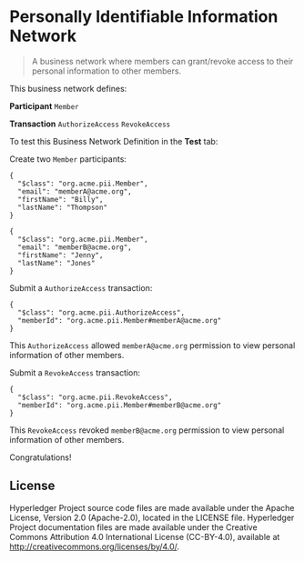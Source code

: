 # Personally Identifiable Information  Network

> A business network where members can grant/revoke access to their personal information to other members.

This business network defines:

**Participant**
`Member`

**Transaction**
`AuthorizeAccess` `RevokeAccess`

To test this Business Network Definition in the **Test** tab:

Create two `Member` participants:

```
{
  "$class": "org.acme.pii.Member",
  "email": "memberA@acme.org",
  "firstName": "Billy",
  "lastName": "Thompson"
}
```

```
{
  "$class": "org.acme.pii.Member",
  "email": "memberB@acme.org",
  "firstName": "Jenny",
  "lastName": "Jones"
}
```

Submit a `AuthorizeAccess` transaction:

```
{
  "$class": "org.acme.pii.AuthorizeAccess",
  "memberId": "org.acme.pii.Member#memberA@acme.org"
}
```

This `AuthorizeAccess` allowed `memberA@acme.org` permission to view personal information of other members.

Submit a `RevokeAccess` transaction:

```
{
  "$class": "org.acme.pii.RevokeAccess",
  "memberId": "org.acme.pii.Member#memberB@acme.org"
}
```

This `RevokeAccess` revoked `memberB@acme.org` permission to view personal information of other members.

Congratulations!

## License <a name="license"></a>
Hyperledger Project source code files are made available under the Apache License, Version 2.0 (Apache-2.0), located in the LICENSE file. Hyperledger Project documentation files are made available under the Creative Commons Attribution 4.0 International License (CC-BY-4.0), available at http://creativecommons.org/licenses/by/4.0/.